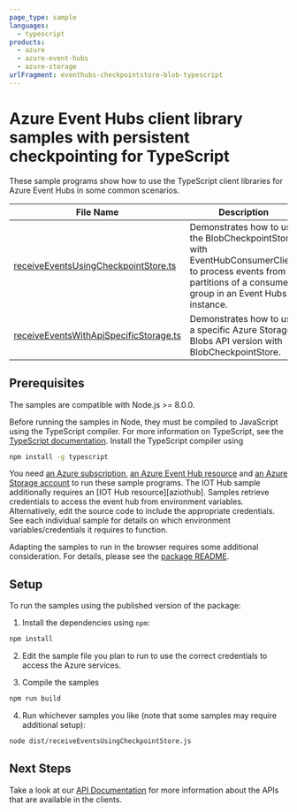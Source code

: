 ```yaml
---
page_type: sample
languages:
  - typescript
products:
  - azure
  - azure-event-hubs
  - azure-storage
urlFragment: eventhubs-checkpointstore-blob-typescript
---
```


# Azure Event Hubs client library samples with persistent checkpointing for TypeScript

These sample programs show how to use the TypeScript client libraries for Azure Event Hubs in some common scenarios.

| **File Name**                                                | **Description**                                                                                                                                                  |
| ------------------------------------------------------------ | ---------------------------------------------------------------------------------------------------------------------------------------------------------------- |
| [receiveEventsUsingCheckpointStore.ts][checkpointing]        | Demonstrates how to use the BlobCheckpointStore with EventHubConsumerClient to process events from all partitions of a consumer group in an Event Hubs instance. |
| [receiveEventsWithApiSpecificStorage.ts][apispecificstorage] | Demonstrates how to use a specific Azure Storage Blobs API version with BlobCheckpointStore.                                                                     |

## Prerequisites

The samples are compatible with Node.js >= 8.0.0.

Before running the samples in Node, they must be compiled to JavaScript using the TypeScript compiler. For more information on TypeScript, see the [TypeScript documentation][typescript]. Install the TypeScript compiler using

```bash
npm install -g typescript
```

You need [an Azure subscription][freesub], [an Azure Event Hub resource][azhubacct] and [an Azure Storage account][azstorage] to run these sample programs. The IOT Hub sample additionally requires an [IOT Hub resource][aziothub]. Samples retrieve credentials to access the event hub from environment variables. Alternatively, edit the source code to include the appropriate credentials. See each individual sample for details on which environment variables/credentials it requires to function.

Adapting the samples to run in the browser requires some additional consideration. For details, please see the [package README][package].

## Setup

To run the samples using the published version of the package:

1. Install the dependencies using `npm`:

```bash
npm install
```

2. Edit the sample file you plan to run to use the correct credentials to access the Azure services.

3. Compile the samples

```bash
npm run build
```

4. Run whichever samples you like (note that some samples may require additional setup):

```bash
node dist/receiveEventsUsingCheckpointStore.js
```

## Next Steps

Take a look at our [API Documentation][apiref] for more information about the APIs that are available in the clients.

[azstorage]: https://docs.microsoft.com/azure/storage/common/storage-account-overview
[apiref]: https://aka.ms/azsdk/js/docs/ref/event-hubs
[checkpointing]: https://github.com/Azure/azure-sdk-for-js/blob/master/sdk/eventhub/eventhubs-checkpointstore-blob/samples/typescript/src/receiveEventsUsingCheckpointStore.ts
[apispecificstorage]: https://github.com/Azure/azure-sdk-for-js/blob/master/sdk/eventhub/eventhubs-checkpointstore-blob/samples/typescript/src/receiveEventsWithApiSpecificStorage.ts
[azhubacct]: https://docs.microsoft.com/azure/event-hubs/event-hubs-node-get-started-send
[freesub]: https://azure.microsoft.com/free/
[package]: https://github.com/Azure/azure-sdk-for-js/tree/master/sdk/eventhub/event-hubs/README.md
[typescript]: https://www.typescriptlang.org/docs/home.html
